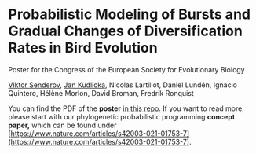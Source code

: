 # Probabilistic Modeling of Bursts and Gradual Changes of Diversification Rates in Bird Evolution
Poster for the Congress of the European Society for Evolutionary Biology

[Viktor Senderov](https://github.com/vsenderov), [Jan Kudlicka](https://github.com/kudlicka/), Nicolas Lartillot, Daniel Lundén, Ignacio Quintero, Hélène Morlon, David Broman, Fredrik Ronquist

You can find the PDF of the **poster** [in this repo](eseb-2022-poster-senderov.pdf).
If you want to read more, please start with our phylogenetic probabilistic programming **concept paper,** which can be found under [https://www.nature.com/articles/s42003-021-01753-7](https://www.nature.com/articles/s42003-021-01753-7).
